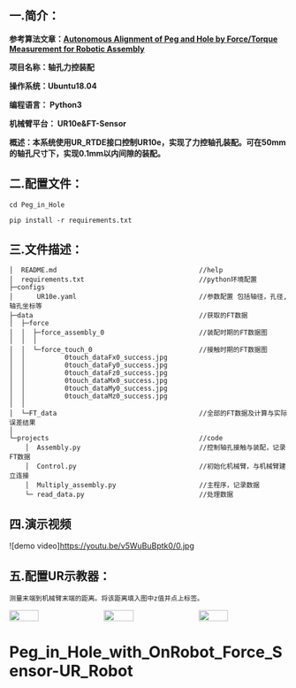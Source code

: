 ## **一.简介：**
**参考算法文章：[Autonomous Alignment of Peg and Hole by Force/Torque Measurement for Robotic Assembly](http://wjchen84.github.io/publications/C2016_CASE_PH.pdf)**

**项目名称：轴孔力控装配**

**操作系统：Ubuntu18.04**

**编程语言： Python3**

**机械臂平台： UR10e&FT-Sensor** 

**概述：本系统使用UR_RTDE接口控制UR10e，实现了力控轴孔装配。可在50mm的轴孔尺寸下，实现0.1mm以内间隙的装配。**

## **二.配置文件：**

    cd Peg_in_Hole

    pip install -r requirements.txt

## **三.文件描述：**
    │  README.md                                    //help
    │  requirements.txt                             //python环境配置
    ├─configs
    │      UR10e.yaml                               //参数配置 包括轴径，孔径,轴孔坐标等
    ├─data                                          //获取的FT数据
    │  ├─force
    │  │  ├─force_assembly_0                        //装配时期的FT数据图
    │  │  │      
    │  │  └─force_touch_0                           //接触时期的FT数据图
    │  │          0touch_dataFx0_success.jpg
    │  │          0touch_dataFy0_success.jpg
    │  │          0touch_dataFz0_success.jpg
    │  │          0touch_dataMx0_success.jpg
    │  │          0touch_dataMy0_success.jpg
    │  │          0touch_dataMz0_success.jpg
    │  │          
    │  └─FT_data                                    //全部的FT数据及计算与实际误差结果
    │          
    └─projects                                      //code
        │  Assembly.py                              //控制轴孔接触与装配，记录FT数据
        │  Control.py                               //初始化机械臂，与机械臂建立连接
        │  Multiply_assembly.py                     //主程序，记录数据
        └─ read_data.py                             //处理数据
## **四.演示视频**
![demo video]https://youtu.be/v5WuBuBptk0/0.jpg
## **五.配置UR示教器：**
    测量末端到机械臂末端的距离。将该距离填入图中z值并点上标签。

<div style="display:flex;">
    <img src="./configs/Image_guide1.jpeg" width="33%" style="margin-right:10px;">
    <img src="./configs/Image_guide2.jpeg" width="33%" style="margin-right:10px;">
<img src="./configs/Image_guide3.jpeg" width="33%">
</div>

# Peg_in_Hole_with_OnRobot_Force_Sensor-UR_Robot
